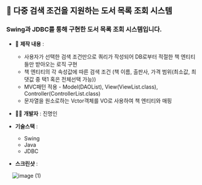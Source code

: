 ## 📗  다중 검색 조건을 지원하는 도서 목록 조회 시스템



### Swing과 JDBC를 통해 구현한 도서 목록 조회 시스템입니다.
* 📝  **제작 내용** :
   * 사용자가 선택한 검색 조건만으로 쿼리가 작성되어 DB로부터 적절한 책 엔티티들만 받아오는 로직 구현
   * 책 엔티티의 각 속성값에 따른 검색 조건 (책 이름, 출판사, 가격 범위(최소값, 최댓값 중 택1 혹은 전체선택 가능))
   * MVC패턴 적용 - Model(DAOList), View(ViewList.class), Controller(ControllerList.class) 
   * 문자열을 원소로하는 Vctor객체를 VO로 사용하여 책 엔티티와 매핑

* 🧑‍💻  **개발자** : 진명인

* **기술스택** :
  * Swing
  * Java
  * JDBC

* **스크린샷** :  </br>


&nbsp;&nbsp;&nbsp;&nbsp;![image (1)](https://github.com/user-attachments/assets/90fa96ef-a50f-4b7a-9451-8522d4df27f3)
